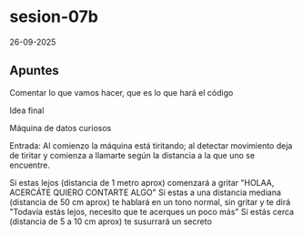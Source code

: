# sesion-07b

26-09-2025

## Apuntes

Comentar lo que vamos hacer, que es lo que hará el código 

Idea final

Máquina de datos curiosos 

Entrada: Al comienzo la máquina está tiritando; al detectar movimiento deja de tiritar y comienza a llamarte según la distancia a la que uno se encuentre.

Si estas lejos (distancia de 1 metro aprox) comenzará a gritar "HOLAA, ACERCÁTE QUIERO CONTARTE ALGO"
Si estas a una distancia mediana (distancia de 50 cm aprox) te hablará en un tono normal, sin gritar y te dirá "Todavía estás lejos, necesito que te acerques un poco más"
Si estás cerca (distancia de 5 a 10 cm aprox) te susurrará un secreto

